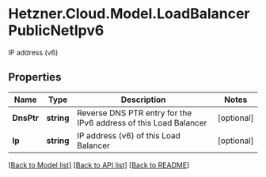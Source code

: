 # Hetzner.Cloud.Model.LoadBalancerPublicNetIpv6
IP address (v6)

## Properties

Name | Type | Description | Notes
------------ | ------------- | ------------- | -------------
**DnsPtr** | **string** | Reverse DNS PTR entry for the IPv6 address of this Load Balancer | [optional] 
**Ip** | **string** | IP address (v6) of this Load Balancer | [optional] 

[[Back to Model list]](../../README.md#documentation-for-models) [[Back to API list]](../../README.md#documentation-for-api-endpoints) [[Back to README]](../../README.md)

